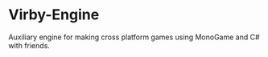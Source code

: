 # Virby-Engine
Auxiliary engine for making cross platform games using MonoGame and C# with friends. 
